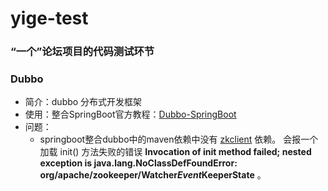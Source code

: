 # yige-test
### “一个”论坛项目的代码测试环节

### Dubbo 
- 简介：dubbo 分布式开发框架
- 使用：整合SpringBoot官方教程：[Dubbo-SpringBoot](https://github.com/alibaba/dubbo-spring-boot-starter)
- 问题：
  - springboot整合dubbo中的maven依赖中没有 [zkclient](https://blog.csdn.net/t1dmzks/article/details/78440717) 依赖。
会报一个加载 init() 方法失败的错误 __Invocation of init method failed; nested exception is java.lang.NoClassDefFoundError: org/apache/zookeeper/Watcher$Event$KeeperState__ 。
